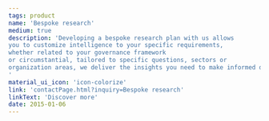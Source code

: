 ```yaml
---
tags: product
name: 'Bespoke research'
medium: true
description: 'Developing a bespoke research plan with us allows 
you to customize intelligence to your specific requirements, 
whether related to your governance framework 
or circumstantial, tailored to specific questions, sectors or 
organization areas, we deliver the insights you need to make informed decisions.
'
material_ui_icon: 'icon-colorize'
link: 'contactPage.html?inquiry=Bespoke research'
linkText: 'Discover more'
date: 2015-01-06
---
```

